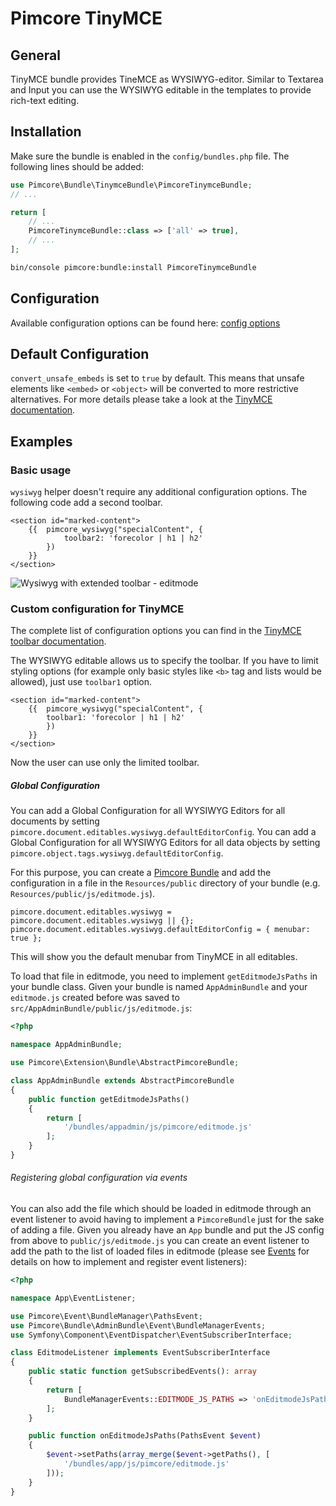 # Pimcore TinyMCE


## General

TinyMCE bundle provides TineMCE as WYSIWYG-editor.
Similar to Textarea and Input you can use the WYSIWYG editable in the templates to provide rich-text editing.

## Installation

Make sure the bundle is enabled in the `config/bundles.php` file. The following lines should be added:

```php
use Pimcore\Bundle\TinymceBundle\PimcoreTinymceBundle;
// ...

return [
    // ...
    PimcoreTinymceBundle::class => ['all' => true],
    // ...
];
```

```bash
bin/console pimcore:bundle:install PimcoreTinymceBundle
```

## Configuration

Available configuration options can be found here: [config options](https://www.tiny.cloud/docs/configure/)

## Default Configuration

`convert_unsafe_embeds` is set to `true` by default.
This means that unsafe elements like `<embed>` or `<object>` will be converted to more restrictive alternatives.
For more details please take a look at the [TinyMCE documentation](https://www.tiny.cloud/docs/configure/content-filtering/#convert_unsafe_embeds).

## Examples

### Basic usage

`wysiwyg` helper doesn't require any additional configuration options.
The following code add a second toolbar.

```twig
<section id="marked-content">
    {{  pimcore_wysiwyg("specialContent", {
            toolbar2: 'forecolor | h1 | h2'
        }) 
    }}
</section>
```
![Wysiwyg with extended toolbar - editmode](./doc/img/editables_wysiwyg_toolbar_editmode.png)

### Custom configuration for TinyMCE

The complete list of configuration options you can find in the [TinyMCE toolbar documentation](https://www.tiny.cloud/docs/advanced/available-toolbar-buttons/).

The WYSIWYG editable allows us to specify the toolbar.
If you have to limit styling options (for example only basic styles like `<b>` tag and lists would be allowed), just use `toolbar1` option.

```twig
<section id="marked-content">
    {{  pimcore_wysiwyg("specialContent", {
        toolbar1: 'forecolor | h1 | h2'
        }) 
    }}
</section>
```

Now the user can use only the limited toolbar.

##### Global Configuration

You can add a Global Configuration for all WYSIWYG Editors for all documents by setting `pimcore.document.editables.wysiwyg.defaultEditorConfig`.
You can add a Global Configuration for all WYSIWYG Editors for all data objects by setting `pimcore.object.tags.wysiwyg.defaultEditorConfig`.

For this purpose, you can create a [Pimcore Bundle](https://pimcore.com/docs/pimcore/current/Development_Documentation/Extending_Pimcore/Bundle_Developers_Guide/index.html) and add the
configuration in a file in the `Resources/public` directory  of your bundle (e.g. `Resources/public/js/editmode.js`).

```
pimcore.document.editables.wysiwyg = pimcore.document.editables.wysiwyg || {};
pimcore.document.editables.wysiwyg.defaultEditorConfig = { menubar: true };
```

This will show you the default menubar from TinyMCE in all editables.

To load that file in editmode, you need to implement `getEditmodeJsPaths` in your bundle class. Given your bundle is named
`AppAdminBundle` and your `editmode.js` created before was saved to `src/AppAdminBundle/public/js/editmode.js`:

```php
<?php

namespace AppAdminBundle;

use Pimcore\Extension\Bundle\AbstractPimcoreBundle;

class AppAdminBundle extends AbstractPimcoreBundle
{
    public function getEditmodeJsPaths()
    {
        return [
            '/bundles/appadmin/js/pimcore/editmode.js'
        ];
    }
}
```


###### Registering global configuration via events

You can also add the file which should be loaded in editmode through an event listener to avoid having to implement a
`PimcoreBundle` just for the sake of adding a file. Given you already have an `App` bundle and put the JS config from above
to `public/js/editmode.js` you can create an event listener to add the path to the list of loaded
files in editmode (please see [Events](https://pimcore.com/docs/pimcore/current/Development_Documentation/Extending_Pimcore/Event_API_and_Event_Manager.html) for details on how
to implement and register event listeners):

```php
<?php

namespace App\EventListener;

use Pimcore\Event\BundleManager\PathsEvent;
use Pimcore\Bundle\AdminBundle\Event\BundleManagerEvents;
use Symfony\Component\EventDispatcher\EventSubscriberInterface;

class EditmodeListener implements EventSubscriberInterface
{
    public static function getSubscribedEvents(): array
    {
        return [
            BundleManagerEvents::EDITMODE_JS_PATHS => 'onEditmodeJsPaths'
        ];
    }

    public function onEditmodeJsPaths(PathsEvent $event)
    {
        $event->setPaths(array_merge($event->getPaths(), [
            '/bundles/app/js/pimcore/editmode.js'
        ]));
    }
}
```
